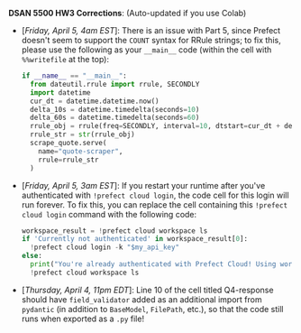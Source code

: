 **DSAN 5500 HW3 Corrections**: (Auto-updated if you use Colab)

* [*Friday, April 5, 4am EST*]: There is an issue with Part 5, since Prefect doesn't seem to support the `COUNT` syntax for RRule strings; to fix this, please use the following as your `__main__` code (within the cell with `%%writefile` at the top):
    ```python
    if __name__ == "__main__":
      from dateutil.rrule import rrule, SECONDLY
      import datetime
      cur_dt = datetime.datetime.now()
      delta_10s = datetime.timedelta(seconds=10)
      delta_60s = datetime.timedelta(seconds=60)
      rrule_obj = rrule(freq=SECONDLY, interval=10, dtstart=cur_dt + delta_10s, until=cur_dt + delta_60s)
      rrule_str = str(rrule_obj)
      scrape_quote.serve(
        name="quote-scraper",
        rrule=rrule_str
      )
    ```
* [*Friday, April 5, 3am EST*]: If you restart your runtime after you've authenticated with `!prefect cloud login`, the code cell for this login will run forever. To fix this, you can replace the cell containing this `!prefect cloud login` command with the following code:
    ```python
    workspace_result = !prefect cloud workspace ls
    if 'Currently not authenticated' in workspace_result[0]:
      !prefect cloud login -k "$my_api_key"
    else:
      print("You're already authenticated with Prefect Cloud! Using workspace:")
      !prefect cloud workspace ls
    ```
* [*Thursday, April 4, 11pm EDT*]: Line 10 of the cell titled Q4-response should have `field_validator` added as an additional import from `pydantic` (in addition to `BaseModel`, `FilePath`, etc.), so that the code still runs when exported as a `.py` file!
